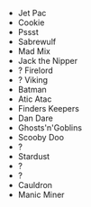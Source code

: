 *   Jet Pac
*   Cookie
*   Pssst
*   Sabrewulf
*   Mad Mix
*   Jack the Nipper
*   ?   Firelord
*   ?   Viking
*   Batman
*   Atic Atac
*   Finders Keepers
*   Dan Dare
*   Ghosts'n'Goblins
*   Scooby Doo
*   ?
*   Stardust
*   ?
*   ?
*   Cauldron
*   Manic Miner
